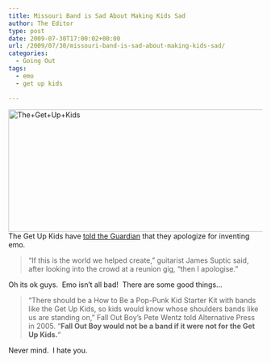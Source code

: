 ```yaml
---
title: Missouri Band is Sad About Making Kids Sad
author: The Editor
type: post
date: 2009-07-30T17:00:02+00:00
url: /2009/07/30/missouri-band-is-sad-about-making-kids-sad/
categories:
  - Going Out
tags:
  - emo
  - get up kids

---
```

[<img class="aligncenter size-full wp-image-1154" title="The+Get+Up+Kids" src="http://punchingkitty.com/wp-content/uploads/2009/07/The+Get+Up+Kids.jpg" alt="The+Get+Up+Kids" width="600" height="242" srcset="http://media.punchingkitty.com/wordpress/2009/07/The+Get+Up+Kids.jpg 600w, http://media.punchingkitty.com/wordpress/2009/07/The+Get+Up+Kids-300x121.jpg 300w" sizes="(max-width: 600px) 100vw, 600px" />][1]The Get Up Kids have [told the Guardian][2] that they apologize for inventing emo.

> &#8220;If this is the world we helped create,&#8221; guitarist James Suptic said, after looking into the crowd at a reunion gig, &#8220;then I apologise.&#8221;

Oh its ok guys.  Emo isn&#8217;t all bad!  There are some good things&#8230;

> &#8220;There should be a How to Be a Pop-Punk Kid Starter Kit with bands like the Get Up Kids, so kids would know whose shoulders bands like us are standing on,&#8221; Fall Out Boy&#8217;s Pete Wentz told Alternative Press in 2005. &#8220;**Fall Out Boy would not be a band if it were not for the Get Up Kids.**&#8220;

Never mind.  I hate you.

 [1]: http://punchingkitty.com/wp-content/uploads/2009/07/The+Get+Up+Kids.jpg
 [2]: http://www.guardian.co.uk/music/2009/jul/29/get-up-kids-emo?awesm=tUL&utm_campaign=tywhite&utm_medium=awe.sm-twitter&utm_source=twitter.com&utm_content=bookmarklet-twitter